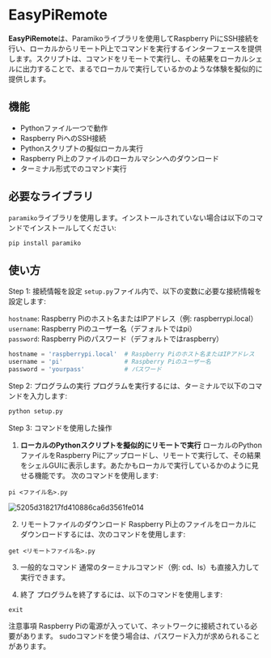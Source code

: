# EasyPiRemote

**EasyPiRemote**は、Paramikoライブラリを使用してRaspberry PiにSSH接続を行い、ローカルからリモートPi上でコマンドを実行するインターフェースを提供します。スクリプトは、コマンドをリモートで実行し、その結果をローカルシェルに出力することで、まるでローカルで実行しているかのような体験を擬似的に提供します。
## 機能
- Pythonファイル一つで動作
- Raspberry PiへのSSH接続
- Pythonスクリプトの擬似ローカル実行
- Raspberry Pi上のファイルのローカルマシンへのダウンロード
- ターミナル形式でのコマンド実行


## 必要なライブラリ
`paramiko`ライブラリを使用します。インストールされていない場合は以下のコマンドでインストールしてください:

```bash
pip install paramiko
```
## 使い方
Step 1: 接続情報を設定
`setup.py`ファイル内で、以下の変数に必要な接続情報を設定します:

`hostname`: Raspberry Piのホスト名またはIPアドレス（例: raspberrypi.local）<br>
`username`: Raspberry Piのユーザー名（デフォルトではpi）<br>
`password`: Raspberry Piのパスワード（デフォルトではraspberry）<br>

```python
hostname = 'raspberrypi.local'  # Raspberry Piのホスト名またはIPアドレス
username = 'pi'                 # Raspberry Piのユーザー名
password = 'yourpass'           # パスワード

```
Step 2: プログラムの実行
プログラムを実行するには、ターミナルで以下のコマンドを入力します:
```bash
python setup.py
```
Step 3: コマンドを使用した操作

1. **ローカルのPythonスクリプトを擬似的にリモートで実行**
   ローカルのPythonファイルをRaspberry Piにアップロードし、リモートで実行して、その結果をシェルGUIに表示します。あたかもローカルで実行しているかのように見せる機能です。
   次のコマンドを使用します:
```Terminal
pi <ファイル名>.py
```
![5205d318217fd410886ca6d3561fe014](https://github.com/user-attachments/assets/9dc6e942-d944-48cc-b028-17e35145a05f)


2. リモートファイルのダウンロード
Raspberry Pi上のファイルをローカルにダウンロードするには、次のコマンドを使用します:

```Terminal
get <リモートファイル名>.py
```

3. 一般的なコマンド
通常のターミナルコマンド（例: cd、ls）も直接入力して実行できます。

4. 終了
プログラムを終了するには、以下のコマンドを使用します:
```Terminal
exit
```




注意事項
Raspberry Piの電源が入っていて、ネットワークに接続されている必要があります。
sudoコマンドを使う場合は、パスワード入力が求められることがあります。
